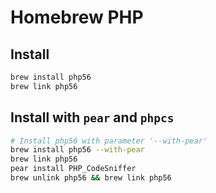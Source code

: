 # Homebrew PHP

## Install

```sh
brew install php56
brew link php56
```

## Install with `pear` and `phpcs`

```sh
# Install php56 with parameter '--with-pear'
brew install php56 --with-pear
brew link php56
pear install PHP_CodeSniffer
brew unlink php56 && brew link php56
```
